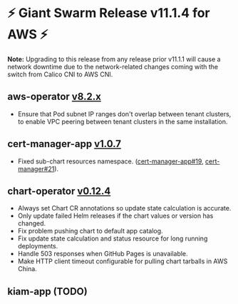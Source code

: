 # :zap: Giant Swarm Release v11.1.4 for AWS :zap:

__Note:__ Upgrading to this release from any release prior v11.1.1 will cause a network downtime due to the network-related changes coming with the switch from Calico CNI to AWS CNI.

## aws-operator [v8.2.x](https://github.com/giantswarm/aws-operator/releases/tag/v8.2.x)

- Ensure that Pod subnet IP ranges don't overlap between tenant clusters, to enable VPC peering between tenant clusters in the same installation.

## cert-manager-app [v1.0.7](https://github.com/giantswarm/cert-manager-app/releases/tag/v1.0.7)

- Fixed sub-chart resources namespace. ([cert-manager-app#19](https://github.com/giantswarm/cert-manager-app/pull/19), [cert-manager#21](https://github.com/giantswarm/cert-manager-app/pull/21)).

## chart-operator [v0.12.4](https://github.com/giantswarm/chart-operator/releases/tag/v0.12.4)

- Always set Chart CR annotations so update state calculation is accurate.
- Only update failed Helm releases if the chart values or version has changed.
- Fix problem pushing chart to default app catalog.
- Fix update state calculation and status resource for long running deployments.
- Handle 503 responses when GitHub Pages is unavailable.
- Make HTTP client timeout configurable for pulling chart tarballs in AWS China.

## kiam-app (TODO)
